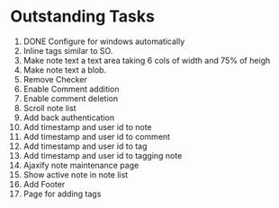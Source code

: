 # Outstanding Tasks

1. DONE Configure for windows automatically
2. Inline tags similar to SO.
3. Make note text a text area taking 6 cols of width and 75% of heigh
4. Make note text a blob.
5. Remove Checker
6. Enable Comment addition
7. Enable comment deletion
8. Scroll note list
9. Add back authentication
10. Add timestamp and user id to note
11. Add timestamp and user id to comment
12. Add timestamp and user id to tag
13. Add timestamp and user id to tagging note
14. Ajaxify note maintenance page
15. Show active note in note list
16. Add Footer
17. Page for adding tags
